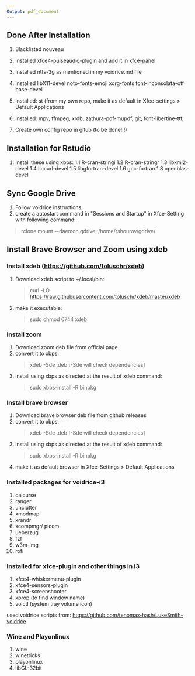 ```yaml
---
Output: pdf_document
---
```


## Done After Installation

1. Blacklisted nouveau

2. Installed xfce4-pulseaudio-plugin and add it in xfce-panel

3. Installed ntfs-3g as mentioned in my voidrice.md file

4. Installed libX11-devel noto-fonts-emoji xorg-fonts font-inconsolata-otf base-devel

5. Installed: st (from my own repo, make it as default in Xfce-settings > Default Applications

6. Installed: mpv, ffmpeg, xrdb, zathura-pdf-mupdf, git, font-libertine-ttf,

7. Create own config repo in gitub (to be done!!!)

## Installation for Rstudio

1. Install these using xbps:
  1.1 R-cran-stringi
  1.2 R-cran-stringr
  1.3 libxml2-devel
  1.4 libcurl-devel
  1.5 libgfortran-devel
  1.6 gcc-fortran
  1.8 openblas-devel



## Sync Google Drive

1. Follow voidrice instructions
2. create a autostart command in "Sessions and Startup" in Xfce-Setting with following command:

  > rclone mount --daemon gdrive: /home/rshourov/gdrive/


## Install Brave Browser and Zoom using xdeb

### Install xdeb (<https://github.com/toluschr/xdeb>)

1. Download xdeb script to ~/.local/bin:

   > curl -LO https://raw.githubusercontent.com/toluschr/xdeb/master/xdeb
2. make it executable:
	> sudo chmod 0744 xdeb

### Install zoom

1. Download zoom deb file from official page
2. convert it to xbps:
	> xdeb -Sde <zoom version>.deb [-Sde will check dependencies]
3. install using xbps as directed at the result of xdeb command:
	> sudo xbps-install -R binpkg <package-name>

### Install brave browser

1. Download brave browser deb file from github releases
2. convert it to xbps:
	> xdeb -Sde <brave version>.deb [-Sde will check dependencies]
3. install using xbps as directed at the result of xdeb command:
	> sudo xbps-install -R binpkg <package-name>
4. make it as default browser in Xfce-Settings > Default Applications


### Installed packages for voidrice-i3

1. calcurse
2. ranger
3. unclutter
4. xmodmap
5. xrandr
6. xcompmgr/ picom
7. ueberzug
8. fzf
9. w3m-img
10. rofi

### Installed for xfce-plugin and other things in i3

1. xfce4-whiskermenu-plugin
2. xfce4-sensors-plugin
3. xfce4-screenshooter
4. xprop (to find window name)
5. volctl (system tray volume icon)

used voidrice scripts from: <https://github.com/tenomax-hash/LukeSmith-voidrice>

### Wine and Playonlinux

1. wine
2. winetricks
3. playonlinux
4. libGL-32bit
